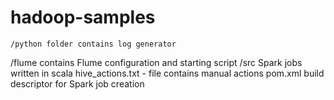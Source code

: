 # hadoop-samples

 	/python folder contains log generator
  /flume contains Flume configuration and starting script
  /src Spark jobs written in scala
  hive_actions.txt - file contains manual actions
  pom.xml build descriptor for Spark job creation 
